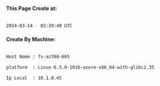 
   
#### This Page Create at:

```bash

2024-03-14 - 02:39:40 UTC

```

#### Create By Machine:

```bash

Host Name : fv-az768-665

platform  : Linux-6.5.0-1016-azure-x86_64-with-glibc2.35

Ip Local  : 10.1.0.45

```

